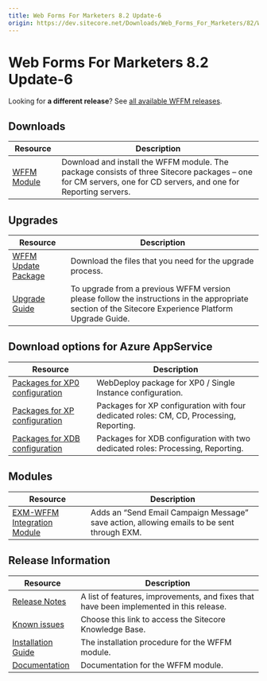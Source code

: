 ```yaml
---
title: Web Forms For Marketers 8.2 Update-6
origin: https://dev.sitecore.net/Downloads/Web_Forms_For_Marketers/82/Web_Forms_For_Marketers_82_Update6
---
```


# Web Forms For Marketers 8.2 Update-6

  <Alert variant='warning' mb={4}>
    <AlertIcon />
    

Looking for **a different release**? See [all available WFFM releases](/downloads/Web_Forms_For_Marketers).


  </Alert>
  

## Downloads

 | Resource | Description |
 | --- | --- |
 | [WFFM Module](https://sitecoredev.azureedge.net/~/media/65C69A25590846A7AFD95666A8FCB5F2.ashx?date=20171122T152032) | Download and install the WFFM module. The package consists of three Sitecore packages – one for CM servers, one for CD servers, and one for Reporting servers. |

## Upgrades

 | Resource | Description |
 | --- | --- |
 | [WFFM Update Package](https://sitecoredev.azureedge.net/~/media/1238F981AA334B39805E7DF78DD57A72.ashx?date=20171122T152032) | Download the files that you need for the upgrade process. |
 | [Upgrade Guide](https://sitecoredev.azureedge.net/~/media/C07A8670A6EF4609ADA906E0D61A5D86.ashx?date=20180206T110959) | To upgrade from a previous WFFM version please follow the instructions in the appropriate section of the Sitecore Experience Platform Upgrade Guide. |

## Download options for Azure AppService

 | Resource | Description |
 | --- | --- |
 | [Packages for XP0 configuration](https://sitecoredev.azureedge.net/~/media/B77AC5FD6EE741A39E655E10340EC1C9.ashx?date=20171122T152033) | WebDeploy package for XP0 / Single Instance configuration. |
 | [Packages for XP configuration](https://sitecoredev.azureedge.net/~/media/ECD42B5EFD9640A2936AB3E4B48BDF22.ashx?date=20171122T152033) | Packages for XP configuration with four dedicated roles: CM, CD, Processing, Reporting. |
 | [Packages for XDB configuration](https://sitecoredev.azureedge.net/~/media/8D56C27FEABC4954AC819120DA6C3F6F.ashx?date=20171122T152033) | Packages for XDB configuration with two dedicated roles: Processing, Reporting. |

## Modules

 | Resource | Description |
 | --- | --- |
 | [EXM-WFFM Integration Module](https://sitecoredev.azureedge.net/~/media/2D0102C88DC74D19A3E8DF9EC033F970.ashx?date=20171005T144414) | Adds an “Send Email Campaign Message” save action, allowing emails to be sent through EXM. |

## Release Information

 | Resource | Description |
 | --- | --- |
 | [Release Notes](/downloads/Web%20Forms%20For%20Marketers/82/Web%20Forms%20For%20Marketers%2082%20Update6/Release%20Notes) | A list of features, improvements, and fixes that have been implemented in this release. |
 | [Known issues](https://kb.sitecore.net/articles/631685) | Choose this link to access the Sitecore Knowledge Base. |
 | [Installation Guide](https://sitecoredev.azureedge.net/~/media/E24C21AF63984A6E8CDC4E50AE60FB02.ashx?date=20171123T124650) | The installation procedure for the WFFM module. |
 | [Documentation](https://doc.sitecore.com/developers/82/web-forms-for-marketers/en/index-en.html) | Documentation for the WFFM module. |